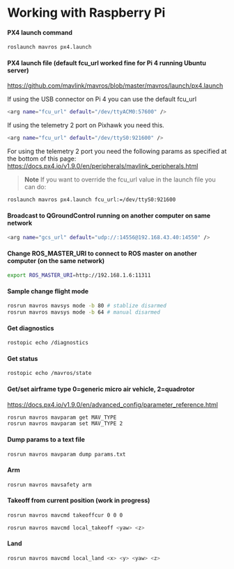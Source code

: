 # Working with Raspberry Pi

#### PX4 launch command
```bash
roslaunch mavros px4.launch
```
#### PX4 launch file (default fcu_url worked fine for Pi 4 running Ubuntu server)
https://github.com/mavlink/mavros/blob/master/mavros/launch/px4.launch

If using the USB connector on Pi 4 you can use the default fcu_url
```bash
<arg name="fcu_url" default="/dev/ttyACM0:57600" />
```
If using the telemetry 2 port on Pixhawk you need this.
```bash
<arg name="fcu_url" default="/dev/ttyS0:921600" />
```
For using the telemetry 2 port you need the following params as specified at the bottom of this page:
https://docs.px4.io/v1.9.0/en/peripherals/mavlink_peripherals.html

> **Note** If you want to override the fcu_url value in the launch file you can do:
```bash
roslaunch mavros px4.launch fcu_url:=/dev/ttyS0:921600
```
#### Broadcast to QGroundControl running on another computer on same network
```bash
<arg name="gcs_url" default="udp://:14556@192.168.43.40:14550" />
```
#### Change ROS_MASTER_URI to connect to ROS master on another computer (on the same network)
```bash
export ROS_MASTER_URI=http://192.168.1.6:11311
```
#### Sample change flight mode
```bash
rosrun mavros mavsys mode -b 80 # stablize disarmed
rosrun mavros mavsys mode -b 64 # manual disarmed
```
#### Get diagnostics
```bash
rostopic echo /diagnostics
```
#### Get status
```bash
rostopic echo /mavros/state
```
#### Get/set airframe type 0=generic micro air vehicle, 2=quadrotor
https://docs.px4.io/v1.9.0/en/advanced_config/parameter_reference.html
```bash
rosrun mavros mavparam get MAV_TYPE
rosrun mavros mavparam set MAV_TYPE 2
```
#### Dump params to a text file
```bash
rosrun mavros mavparam dump params.txt
```
#### Arm
```bash
rosrun mavros mavsafety arm
```
#### Takeoff from current position (work in progress)
```bash
rosrun mavros mavcmd takeoffcur 0 0 0

rosrun mavros mavcmd local_takeoff <yaw> <z>
```
#### Land
```bash
rosrun mavros mavcmd local_land <x> <y> <yaw> <z>
```